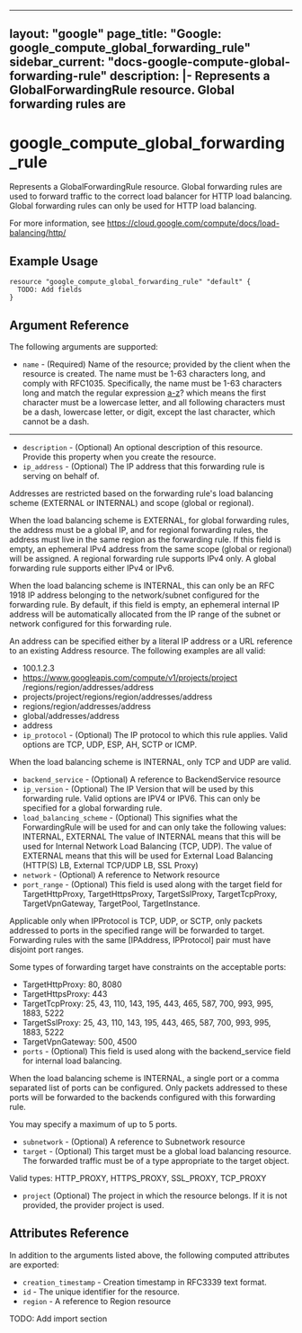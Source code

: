 <!---
 ----------------------------------------------------------------------------

     ***     AUTO GENERATED CODE    ***    AUTO GENERATED CODE     ***

 ----------------------------------------------------------------------------

     This file is automatically generated and manual changes will be
     clobbered when the file is regenerated.

     Please read more about how to change this file in
     .github/CONTRIBUTING.md.

 ----------------------------------------------------------------------------
--->
---
layout: "google"
page_title: "Google: google_compute_global_forwarding_rule"
sidebar_current: "docs-google-compute-global-forwarding-rule"
description: |-
  Represents a GlobalForwardingRule resource. Global forwarding rules are
---

# google\_compute\_global\_forwarding\_rule

Represents a GlobalForwardingRule resource. Global forwarding rules are
used to forward traffic to the correct load balancer for HTTP load
balancing. Global forwarding rules can only be used for HTTP load
balancing.

For more information, see
https://cloud.google.com/compute/docs/load-balancing/http/


## Example Usage

```hcl
resource "google_compute_global_forwarding_rule" "default" {
  TODO: Add fields
}
```

## Argument Reference

The following arguments are supported:

* `name` -
  (Required)
  Name of the resource; provided by the client when the resource is
created. The name must be 1-63 characters long, and comply with
RFC1035. Specifically, the name must be 1-63 characters long and match
the regular expression [a-z]([-a-z0-9]*[a-z0-9])? which means the
first character must be a lowercase letter, and all following
characters must be a dash, lowercase letter, or digit, except the last
character, which cannot be a dash.



- - -

* `description` -
  (Optional)
  An optional description of this resource. Provide this property when
you create the resource.
* `ip_address` -
  (Optional)
  The IP address that this forwarding rule is serving on behalf of.

Addresses are restricted based on the forwarding rule's load balancing
scheme (EXTERNAL or INTERNAL) and scope (global or regional).

When the load balancing scheme is EXTERNAL, for global forwarding
rules, the address must be a global IP, and for regional forwarding
rules, the address must live in the same region as the forwarding
rule. If this field is empty, an ephemeral IPv4 address from the same
scope (global or regional) will be assigned. A regional forwarding
rule supports IPv4 only. A global forwarding rule supports either IPv4
or IPv6.

When the load balancing scheme is INTERNAL, this can only be an RFC
1918 IP address belonging to the network/subnet configured for the
forwarding rule. By default, if this field is empty, an ephemeral
internal IP address will be automatically allocated from the IP range
of the subnet or network configured for this forwarding rule.

An address can be specified either by a literal IP address or a URL
reference to an existing Address resource. The following examples are
all valid:

* 100.1.2.3
* https://www.googleapis.com/compute/v1/projects/project
    /regions/region/addresses/address
* projects/project/regions/region/addresses/address
* regions/region/addresses/address
* global/addresses/address
* address
* `ip_protocol` -
  (Optional)
  The IP protocol to which this rule applies. Valid options are TCP,
UDP, ESP, AH, SCTP or ICMP.

When the load balancing scheme is INTERNAL, only TCP and UDP are
valid.
* `backend_service` -
  (Optional)
  A reference to BackendService resource
* `ip_version` -
  (Optional)
  The IP Version that will be used by this forwarding rule. Valid
options are IPV4 or IPV6. This can only be specified for a global
forwarding rule.
* `load_balancing_scheme` -
  (Optional)
  This signifies what the ForwardingRule will be used for and can only
take the following values: INTERNAL, EXTERNAL The value of INTERNAL
means that this will be used for Internal Network Load Balancing (TCP,
UDP). The value of EXTERNAL means that this will be used for External
Load Balancing (HTTP(S) LB, External TCP/UDP LB, SSL Proxy)
* `network` -
  (Optional)
  A reference to Network resource
* `port_range` -
  (Optional)
  This field is used along with the target field for TargetHttpProxy,
TargetHttpsProxy, TargetSslProxy, TargetTcpProxy, TargetVpnGateway,
TargetPool, TargetInstance.

Applicable only when IPProtocol is TCP, UDP, or SCTP, only packets
addressed to ports in the specified range will be forwarded to target.
Forwarding rules with the same [IPAddress, IPProtocol] pair must have
disjoint port ranges.

Some types of forwarding target have constraints on the acceptable
ports:

* TargetHttpProxy: 80, 8080
* TargetHttpsProxy: 443
* TargetTcpProxy: 25, 43, 110, 143, 195, 443, 465, 587, 700, 993, 995,
                  1883, 5222
* TargetSslProxy: 25, 43, 110, 143, 195, 443, 465, 587, 700, 993, 995,
                  1883, 5222
* TargetVpnGateway: 500, 4500
* `ports` -
  (Optional)
  This field is used along with the backend_service field for internal
load balancing.

When the load balancing scheme is INTERNAL, a single port or a comma
separated list of ports can be configured. Only packets addressed to
these ports will be forwarded to the backends configured with this
forwarding rule.

You may specify a maximum of up to 5 ports.
* `subnetwork` -
  (Optional)
  A reference to Subnetwork resource
* `target` -
  (Optional)
  This target must be a global load balancing resource. The forwarded
traffic must be of a type appropriate to the target object.

Valid types: HTTP_PROXY, HTTPS_PROXY, SSL_PROXY, TCP_PROXY
* `project` (Optional) The project in which the resource belongs.
    If it is not provided, the provider project is used.













## Attributes Reference

In addition to the arguments listed above, the following computed attributes are exported:

* `creation_timestamp` -
  Creation timestamp in RFC3339 text format.
* `id` -
  The unique identifier for the resource.
* `region` -
  A reference to Region resource





TODO: Add import section

